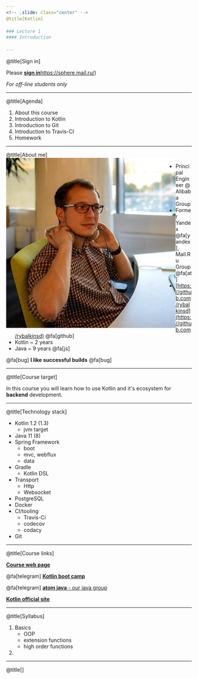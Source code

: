 ```yaml
---
<!-- .slide: class="center" -->
@title[Kotlin]

### Lecture 1
#### Introduction

---
```

<!-- .slide: class="center" -->
@title[Sign in]

Please [**sign in**]()https://sphere.mail.ru/)
 
*For off-line students only*

---
@title[Agenda]
1. About this course
1. Introduction to Kotlin
1. Introduction to Git
1. Introduction to Travis-CI
1. Homework

---
@title[About me]
<img src="lecture01/slides/assets/images/me.jpeg" alt="me" class="small" align="left"/>  
- Principal Engineer @ Alibaba Group
- Former Yandex @fa[yandex], Mail.Ru Group @fa[at] 
- [https://github.com/rybalkinsd](https://github.com/rybalkinsd) @fa[github]
- Kotlin ~ 2 years
- Java ~ 9 years @fa[js]

@fa[bug] **I like successful builds** @fa[bug]

---
<!-- .slide: class="center" -->
@title[Course target]

In this course you will learn how to use Kotlin and it's ecosystem for **backend** development.

---
@title[Technology stack]
- Kotlin 1.2 (1.3)
    - jvm target
- Java 11 (8)
- Spring Framework
    - boot
    - mvc, webflux
    - data
- Gradle 
    - Kotlin DSL
- Transport 
    - Http 
    - Websocket
- PostgreSQL
- Docker
- CI/tooling 
    - Travis-Ci
    - codecov
    - codacy
- Git

---
@title[Course links]

[**Course web page**](https://github.com/rybalkinsd/kotlin-boot-camp)

@fa[telegram] [**Kotlin boot camp**](https://t.me/joinchat/AAISfEea7uAktmNMqKiJmw)

@fa[telegram] [**atom java** - our java group](https://t.me/joinchat/AAISfEF63F8ntU5UtUZOyw)

[**Kotlin official site**](https://kotlinlang.org/)


---
@title[Syllabus]
1. Basics
    - OOP
    - extension functions
    - high order functions
1. 
    


---
@title[]

